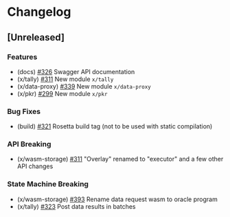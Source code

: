 <!--
Guiding Principles:

Changelogs are for humans, not machines.
There should be an entry for every single version.
The same types of changes should be grouped.
Versions and sections should be linkable.
The latest version comes first.
The release date of each version is displayed.
Mention whether you follow Semantic Versioning.

Usage:

Change log entries are to be added to the Unreleased section under the
appropriate stanza (see below). Each entry is required to include a tag and
the Github issue reference in the following format:

* (<tag>) \#<issue-number> message

The tag should consist of where the change is being made ex. (x/staking), (store)
The issue numbers will later be link-ified during the release process so you do
not have to worry about including a link manually, but you can if you wish.

Types of changes (Stanzas):

"Features" for new features.
"Improvements" for changes in existing functionality.
"Deprecated" for soon-to-be removed features.
"Bug Fixes" for any bug fixes.
"API Breaking" for breaking Protobuf, gRPC and REST routes or CLI commands.
"State Machine Breaking" for any changes that result in a different AppState given same genesisState and txList.

Ref: https://keepachangelog.com/en/1.0.0/
-->

# Changelog

## [Unreleased]

### Features
* (docs) [#326](https://github.com/sedaprotocol/seda-chain/pull/326) Swagger API documentation
* (x/tally) [#311](https://github.com/sedaprotocol/seda-chain/pull/311) New module `x/tally`
* (x/data-proxy) [#339](https://github.com/sedaprotocol/seda-chain/pull/339) New module `x/data-proxy`
* (x/pkr) [#299](https://github.com/sedaprotocol/seda-chain/pull/299) New module `x/pkr`

### Bug Fixes
* (build) [#321](https://github.com/sedaprotocol/seda-chain/pull/321) Rosetta build tag (not to be used with static compilation) 

### API Breaking
* (x/wasm-storage) [#311](https://github.com/sedaprotocol/seda-chain/pull/311) "Overlay" renamed to "executor" and a few other API changes

### State Machine Breaking
* (x/wasm-storage) [#393](https://github.com/sedaprotocol/seda-chain/pull/393) Rename data request wasm to oracle program
* (x/tally) [#323](https://github.com/sedaprotocol/seda-chain/pull/323) Post data results in batches
